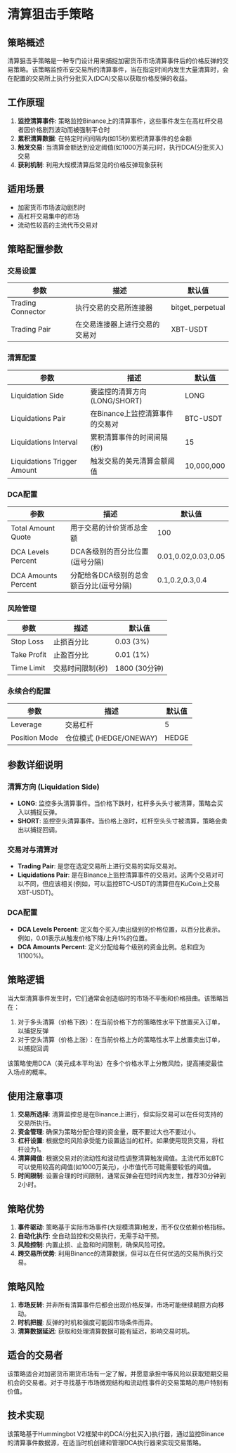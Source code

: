 # 清算狙击手策略

## 策略概述

清算狙击手策略是一种专门设计用来捕捉加密货币市场清算事件后的价格反弹的交易策略。该策略监控币安交易所的清算事件，当在指定时间内发生大量清算时，会在配置的交易所上执行分批买入(DCA)交易以获取价格反弹的收益。

## 工作原理

1. **监控清算事件**: 策略监控Binance上的清算事件，这些事件发生在高杠杆交易者因价格剧烈波动而被强制平仓时
2. **累积清算数据**: 在特定时间间隔内(如15秒)累积清算事件的总金额
3. **触发交易**: 当清算金额达到设定阈值(如1000万美元)时，执行DCA(分批买入)交易
4. **获利机制**: 利用大规模清算后常见的价格反弹现象获利

## 适用场景

* 加密货币市场波动剧烈时
* 高杠杆交易集中的市场
* 流动性较高的主流代币交易对

## 策略配置参数

### 交易设置

| 参数              | 描述                           | 默认值           |
| ----------------- | ------------------------------ | ---------------- |
| Trading Connector | 执行交易的交易所连接器         | bitget_perpetual |
| Trading Pair      | 在交易连接器上进行交易的交易对 | XBT-USDT         |

### 清算配置

| 参数                        | 描述                            | 默认值     |
| --------------------------- | ------------------------------- | ---------- |
| Liquidation Side            | 要监控的清算方向 (LONG/SHORT)   | LONG       |
| Liquidations Pair           | 在Binance上监控清算事件的交易对 | BTC-USDT   |
| Liquidations Interval       | 累积清算事件的时间间隔(秒)      | 15         |
| Liquidations Trigger Amount | 触发交易的美元清算金额阈值      | 10,000,000 |

### DCA配置

| 参数                | 描述                                    | 默认值              |
| ------------------- | --------------------------------------- | ------------------- |
| Total Amount Quote  | 用于交易的计价货币总金额                | 100                 |
| DCA Levels Percent  | DCA各级别的百分比位置(逗号分隔)         | 0.01,0.02,0.03,0.05 |
| DCA Amounts Percent | 分配给各DCA级别的总金额百分比(逗号分隔) | 0.1,0.2,0.3,0.4     |

### 风险管理

| 参数        | 描述             | 默认值        |
| ----------- | ---------------- | ------------- |
| Stop Loss   | 止损百分比       | 0.03 (3%)     |
| Take Profit | 止盈百分比       | 0.01 (1%)     |
| Time Limit  | 交易时间限制(秒) | 1800 (30分钟) |

### 永续合约配置

| 参数          | 描述                    | 默认值 |
| ------------- | ----------------------- | ------ |
| Leverage      | 交易杠杆                | 5      |
| Position Mode | 仓位模式 (HEDGE/ONEWAY) | HEDGE  |

## 参数详细说明

### 清算方向 (Liquidation Side)
- **LONG**: 监控多头清算事件。当价格下跌时，杠杆多头头寸被清算，策略会买入以捕捉反弹。
- **SHORT**: 监控空头清算事件。当价格上涨时，杠杆空头头寸被清算，策略会卖出以捕捉回调。

### 交易对与清算对
- **Trading Pair**: 是您在选定交易所上进行交易的实际交易对。
- **Liquidations Pair**: 是在Binance上监控清算事件的交易对。这两个交易对可以不同，但应该相关(例如，可以监控BTC-USDT的清算但在KuCoin上交易XBT-USDT)。

### DCA配置
- **DCA Levels Percent**: 定义每个买入/卖出级别的价格位置，以百分比表示。例如，0.01表示从触发价格下降/上升1%的位置。
- **DCA Amounts Percent**: 定义分配给每个级别的资金比例。总和应为1(100%)。

## 策略逻辑

当大型清算事件发生时，它们通常会创造临时的市场不平衡和价格扭曲。该策略旨在：

1. 对于多头清算（价格下跌）：在当前价格下方的策略性水平下放置买入订单，以捕捉反弹
2. 对于空头清算（价格上涨）：在当前价格上方的策略性水平上放置卖出订单，以捕捉回调

该策略使用DCA（美元成本平均法）在多个价格水平上分散风险，提高捕捉最佳入场点的概率。

## 使用注意事项

1. **交易所选择**: 清算监控总是在Binance上进行，但实际交易可以在任何支持的交易所执行。
2. **资金管理**: 确保为策略分配合理的资金量，既不要过大也不要过小。
3. **杠杆设置**: 根据您的风险承受能力设置适当的杠杆。如果使用现货交易，将杠杆设为1。
4. **清算阈值**: 根据交易对的流动性和波动性调整清算触发阈值。主流代币如BTC可以使用较高的阈值(如1000万美元)，小市值代币可能需要较低的阈值。
5. **时间限制**: 设置合理的时间限制，通常反弹会在短时间内发生，推荐30分钟到2小时。

## 策略优势

1. **事件驱动**: 策略基于实际市场事件(大规模清算)触发，而不仅仅依赖价格指标。
2. **自动化执行**: 全自动监控和交易执行，无需手动干预。
3. **风险控制**: 内置止损、止盈和时间限制，确保风险可控。
4. **跨交易所优势**: 利用Binance的清算数据，但可以在任何优选的交易所执行交易。

## 策略风险

1. **市场反转**: 并非所有清算事件后都会出现价格反弹，市场可能继续朝原方向移动。
2. **时机把握**: 反弹的时机和强度可能因市场条件而异。
3. **清算数据延迟**: 获取和处理清算数据可能有延迟，影响交易时机。

## 适合的交易者

该策略适合对加密货币期货市场有一定了解，并愿意承担中等风险以获取短期交易机会的交易者。对于寻找基于市场微观结构和流动性事件的交易策略的用户特别有价值。

## 技术实现

该策略基于Hummingbot V2框架中的DCA(分批买入)执行器，通过监控Binance的清算事件数据源，在适当时机创建和管理DCA执行器来实现交易策略。 